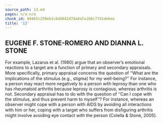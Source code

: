 ```yaml
---
source_path: 13.md
pages: n/a-n/a
chunk_id: 89465c259eb1c6dd042d7da0afa106c77d1de6ee
title: '13'
---
```

## EUGENE F. STONE-ROMERO AND DIANNA L. STONE

For example, Lazarus et al. (1980) argue that an observer’s emotional reactions to a target are a function of primary and secondary appraisals. More speciﬁcally, primary appraisal concerns the question of ‘‘What are the implications of the stimulus (e.g., stigma) for my well-being?’’ For instance, a person may react more negatively to a person with leprosy than one who has rheumatoid arthritis because leprosy is contagious, whereas arthritis is not. Secondary appraisal has to do with the question of ‘‘Can I cope with the stimulus, and thus prevent harm to myself’’? For instance, whereas an observer might cope with a person with AIDS by avoiding all interactions with him or her, coping with a target who suffers from disﬁguring arthritis might involve avoiding eye contact with the person (Colella & Stone, 2005).
